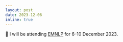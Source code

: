 ```yaml
---
layout: post
date: 2023-12-06
inline: true
---
```


🧳 I will be attending [EMNLP](https://2023.emnlp.org/) for 6–10 December 2023.
